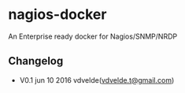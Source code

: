 # nagios-docker
An Enterprise ready docker for Nagios/SNMP/NRDP

## Changelog 
- V0.1 jun 10 2016 vdvelde(vdvelde.t@gmail.com)
